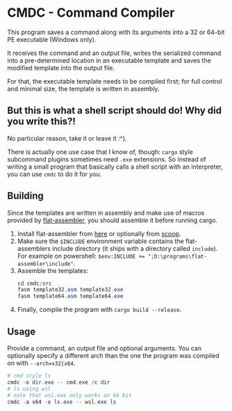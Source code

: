 # CMDC - Command Compiler
This program saves a command along with its arguments into a 32 or 64-bit PE executable (Windows only).

It receives the command and an output file, writes the serialized command into a pre-determined location in an executable template and saves the modified template into the output file.

For that, the executable template needs to be compiled first; for full control and minimal size, the template is written in assembly.

## But this is what a shell script should do! Why did you write this?!
No particular reason, take it or leave it :^).

There is actually one use case that I know of, though: `cargo` style subcommand plugins sometimes need `.exe` extensions.
So instead of writing a small program that basically calls a shell script with an interpreter, you can use `cmdc` to do it for you.

## Building
Since the templates are written in assembly and make use of macros provided by [flat-assembler](https://flatassembler.net), you should assemble it before running cargo.

1. Install flat-assembler from [here](https://flatassembler.net) or optionally from [scoop](https://github.com/ScoopInstaller/scoop).
2. Make sure the `$INCLUDE` environment variable contains the flat-assemblers include directory (it ships with a directory called `include`). For example on powershell: `$env:INCLUDE += ";D:\programs\flat-assembler\include"`.
3. Assemble the templates:
	```powershell
	cd cmdc/src
	fasm template32.asm template32.exe
	fasm template64.asm template64.exe
	```
4. Finally, compile the program with `cargo build --release`.

## Usage
Provide a command, an output file and optional arguments.
You can optionally specify a different arch than the one the program was compiled on with `--arch=x32|x64`.

```powershell
# cmd style ls
cmdc -o dir.exe -- cmd.exe /c dir
# ls using wsl
# note that wsl.exe only works on 64 bit
cmdc -a x64 -o ls.exe -- wsl.exe ls
```
